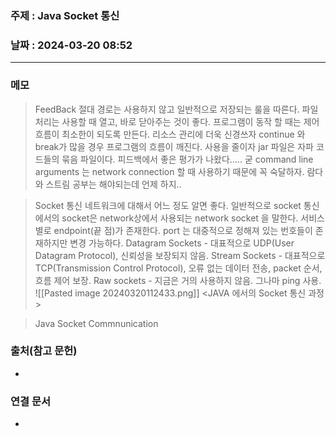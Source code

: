 ### 주제 : Java Socket 통신

### 날짜 : 2024-03-20 08:52
----
### 메모
> FeedBack
> 절대 경로는 사용하지 않고 일반적으로 저장되는 룰을 따른다.
> 파일 처리는 사용할 때 열고, 바로 닫아주는 것이 좋다.
> 프로그램이 동작 할 때는 제어 흐름이 최소한이 되도록 만든다.
> 리소스 관리에 더욱 신경쓰자
> continue 와 break가 많을 경우 프로그램의 흐름이 깨진다. 사용을 줄이자
> jar 파일은 자파 코드들의 묶음 파일이다.
> 피드백에서 좋은 평가가 나왔다..... 굳
> command line arguments 는 network connection 할 때 사용하기 때문에 꼭 숙달하자.
> 람다와 스트림 공부는 해야되는데 언제 하지..

> Socket 통신
> 네트워크에 대해서 어느 정도 알면 좋다.
> 일반적으로 socket 통신에서의 socket은 network상에서 사용되는 network socket 을 말한다.
> 서비스 별로 endpoint(끝 점)가 존재한다.
> port 는 대중적으로 정해져 있는 번호들이 존재하지만 변경 가능하다.
> Datagram Sockets - 대표적으로 UDP(User Datagram Protocol), 신뢰성을 보장되지 않음.
> Stream Sockets - 대표적으로 TCP(Transmission Control Protocol), 오류 없는 데이터 전송, packet 순서, 흐름 제어 보장.
> Raw sockets - 지금은 거의 사용하지 않음. 그나마 ping 사용.
> 		![[Pasted image 20240320112433.png]]
> 								<JAVA 에서의 Socket 통신 과정>

> Java Socket Commnunication
> 

### 출처(참고 문헌)
-

### 연결 문서
-
